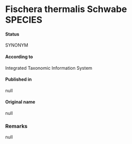 # Fischera thermalis Schwabe SPECIES

#### Status
SYNONYM

#### According to
Integrated Taxonomic Information System

#### Published in
null

#### Original name
null

### Remarks
null